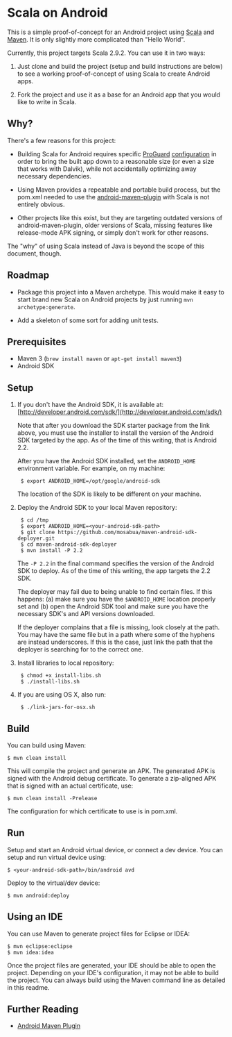Scala on Android
==================

This is a simple proof-of-concept for an Android project using [Scala](http://www.scala-lang.org/)
and [Maven](http://code.google.com/p/maven-android-plugin/). It is only slightly
more complicated than "Hello World".

Currently, this project targets Scala 2.9.2. You can use it in two ways:

1. Just clone and build the project (setup and build instructions are below) to see a working
   proof-of-concept of using Scala to create Android apps.

2. Fork the project and use it as a base for an Android app that you would like to write in Scala.

Why?
----
There's a few reasons for this project:

* Building Scala for Android requires specific [ProGuard](http://developer.android.com/guide/developing/tools/proguard.html)
  [configuration](http://proguard.sourceforge.net/index.html#manual/usage.html) in order to bring the built
  app down to a reasonable size (or even a size that works with Dalvik), while not accidentally
  optimizing away necessary dependencies.

* Using Maven provides a repeatable and portable build process, but the pom.xml needed to use
  the [android-maven-plugin](http://code.google.com/p/maven-android-plugin/) with Scala is not
  entirely obvious.

* Other projects like this exist, but they are targeting outdated versions of android-maven-plugin,
  older versions of Scala, missing features like release-mode APK signing, or simply don't work for
  other reasons.

The "why" of using Scala instead of Java is beyond the scope of this document, though.

Roadmap
-------
* Package this project into a Maven archetype. This would make it easy to start brand new Scala on
  Android projects by just running `mvn archetype:generate`.

* Add a skeleton of some sort for adding unit tests.

Prerequisites
-------------
* Maven 3 (`brew install maven` or `apt-get install maven3`)
* Android SDK

Setup
-----
1. If you don't have the Android SDK, it is available at:
   [http://developer.android.com/sdk/](http://developer.android.com/sdk/)

   Note that after you download the SDK starter package from the link
   above, you must use the installer to install the version of the
   Android SDK targeted by the app. As of the time of this writing,
   that is Android 2.2.

   After you have the Android SDK installed, set the `ANDROID_HOME`
   environment variable. For example, on my machine:

        $ export ANDROID_HOME=/opt/google/android-sdk

   The location of the SDK is likely to be different on your machine.

2. Deploy the Android SDK to your local Maven repository:
   
        $ cd /tmp
        $ export ANDROID_HOME=<your-android-sdk-path>
        $ git clone https://github.com/mosabua/maven-android-sdk-deployer.git
        $ cd maven-android-sdk-deployer
        $ mvn install -P 2.2

   The `-P 2.2` in the final command specifies the version of the
   Android SDK to deploy. As of the time of this writing, the app
   targets the 2.2 SDK.

   The deployer may fail due to being unable to find certain files. If this
   happens: (a) make sure you have the `$ANDROID_HOME` location properly set
   and (b) open the Android SDK tool and make sure you have the necessary
   SDK's and API versions downloaded.
 
   If the deployer complains that a file is missing, look closely at
   the path. You may have the same file but in a path where some of
   the hyphens are instead underscores. If this is the case, just link
   the path that the deployer is searching for to the correct one.
 
3. Install libraries to local repository:

        $ chmod +x install-libs.sh
        $ ./install-libs.sh

4. If you are using OS X, also run:

        $ ./link-jars-for-osx.sh

Build
-----
You can build using Maven:

    $ mvn clean install

This will compile the project and generate an APK. The generated APK is
signed with the Android debug certificate. To generate a zip-aligned APK
that is signed with an actual certificate, use:

    $ mvn clean install -Prelease

The configuration for which certificate to use is in pom.xml.

Run
---
Setup and start an Android virtual device, or connect a dev device.
You can setup and run virtual device using:

    $ <your-android-sdk-path>/bin/android avd

Deploy to the virtual/dev device:

    $ mvn android:deploy

Using an IDE
------------
You can use Maven to generate project files for Eclipse or IDEA:

    $ mvn eclipse:eclipse
    $ mvn idea:idea

Once the project files are generated, your IDE should be able to open
the project. Depending on your IDE's configuration, it may not be able
to build the project. You can always build using the Maven command line
as detailed in this readme.

Further Reading
---------------
- [Android Maven Plugin](http://code.google.com/p/maven-android-plugin/)
